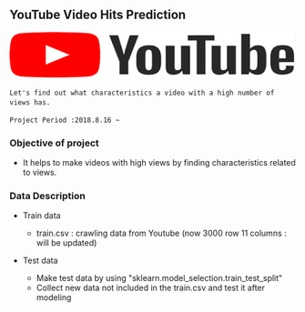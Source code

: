 ## YouTube Video Hits Prediction

<img src="image/youtube_title.png" alt="subject_image" width="500" height="80">

```Let's find out what characteristics a video with a high number of views has.```

```Project Period :2018.8.16 ~```


### Objective of project

- It helps to make videos with high views by finding characteristics related to views.

### Data Description

- Train data
    - train.csv : crawling data from Youtube (now 3000 row 11 columns : will be updated)

- Test data
    - Make test data by using "sklearn.model_selection.train_test_split"
    - Collect new data not included in the train.csv and test it after modeling
